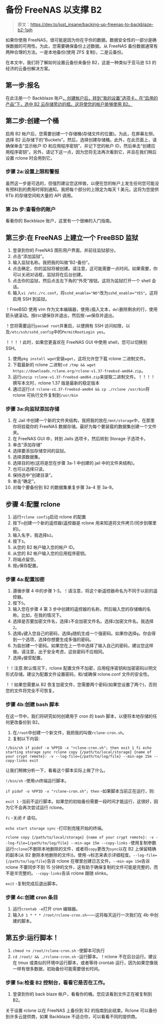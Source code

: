 # 备份 FreeNAS 以支撑 B2

> 原文：<https://dev.to/just_insane/backing-up-freenas-to-backblaze-b2-1ajh>

如果你使用 FreeNAS，很可能是因为你在乎你的数据。数据安全性的一部分是确保数据的可用性。为此，您需要确保备份上述数据。从 FreeNAS 备份数据通常有两种合理的方法。一是本地备份(使用 ZFS 复制)，二是云备份。

在本文中，我们将了解如何设置云备份来备份 B2，这是一种类似于亚马逊 S3 的经济的云备份解决方案。

## 第一步:报名

在此注册一个 Backblaze 账户[。创建帐户后，转到“我的设置”选项卡，在“启用的产品”下，选中 B2 云存储旁边的框。这将使您的帐户能够使用 B2。](https://www.backblaze.com/b2/sign-up.html)

## 第二步:创建一个桶

启用 B2 帐户后，您需要创建一个存储桶(存储文件的位置)。为此，在屏幕左侧，选择 B2 云存储下的“Buckets”。然后，选择创建存储桶。此外，在此页面上，请确保单击“显示帐户 ID 和应用程序密钥”，并记下您的帐户 ID，然后单击“创建应用程序密钥”。另外，请记下这一点，因为您将无法再次看到它，并且在我们稍后设置 rclone 时会用到它。

### 步骤 2a:设置上限和警报

虽然这一步是可选的，但强烈建议您这样做，以便在您的帐户上发生任何您可能没有预料到的费用时得到通知。我把每个部分的上限定为每天 1 美元。这将为您提供 6Tb 的存储空间和大量的 API 调用。

### 第 2b 步:查看你的账户

看看你的 Backblaze 账户，这里有一个很棒的入门指南。

## 第三步:在 FreeNAS 上建立一个 FreeBSD 监狱

1.  登录到你的 FreeNAS 图形用户界面，并前往监狱部分。
2.  点击“添加监狱”。
3.  输入监狱名称。我把我的叫做“B2-备份”。
4.  点击确定，你的监狱将被创建。请注意，这可能需要一点时间。如果需要，你可以关闭对话框，监狱将在后台创建。
5.  点击你的监狱，然后点击左下角的“外壳”按钮。这将为监狱打开一个 shell 会话。
6.  输入`vi /etc./rc.conf`，将`sshd_enable="NO"`改为`sshd_enable="YES"`。这将启用 SSH 到监狱。

！FreeBSD 使用 vim 作为文本编辑器，使用`i`插入文本，`del`删除剩余的行，使用箭头键滚动。按`ESC`键保存并退出，然后按`:we`保存并退出。

！您将需要运行`passwd root`并重启，以便拥有 SSH 访问权限，以及`/etc/ssh/sshd_config`中的`PermitRootLogin yes`。

！！！！此时，如果您更喜欢在 FreeNAS GUI 中使用 shell，您可以切换到 SSH。

1.  使用`pkg install wget`安装`wget`，这将允许您下载 rclone 二进制文件。
2.  下载最新的 rclone 二进制:`cd /tmp && wget https://downloads.rclone.org/rclone-v1.37-freebsd-amd64.zip`。
3.  运行`unzip rclone-v1.37-freebsd-amd64.zip`来提取二进制文件。！！！！撰写本文时，rclone 1.37 版是最新的稳定版本
4.  通过运行`cd rclone-v1.37-freebsd-amd64 && cp ./rclone /usr/bin`将 rclone 可执行文件复制到`/usr/bin`

### 步骤 3a:向监狱添加存储

1.  在 Jail 中创建一个新的文件夹结构，我把我的放在`/mnt/storage`中，在那里你将挂载你的 FreeNAS 数据存储。最好为每个要装载的数据集创建一个文件夹。
2.  在 FreeNAS GUI 中，转到 Jails 选项卡，然后转到 Storage 子选项卡。
3.  单击“添加存储”
4.  选择要添加存储空间的监狱。
5.  选择源数据集。
6.  选择目的地(这将是您在步骤 3a-1 中创建的 jail 中的文件夹结构)。
7.  也可以选择只读。
8.  保持选中“创建目录”。
9.  单击“确定”。
10.  对每个要备份到 B2 的数据集重复步骤 3a-4 至 3a-9。

## 步骤 4:配置 rclone

1.  运行`rclone config`启动 rclone 的配置
2.  按下`n`创建一个新的遥控器(遥控器是 rclone 用来知道将文件拷贝/同步到哪里的)。
3.  输入名字，我选择`b2`。
4.  按下`3`。
5.  从您的 B2 帐户输入您的帐户 ID。
6.  从您的 B2 帐户输入您的应用程序密钥。
7.  将端点留空。
8.  按`y`保存配置。

### 步骤 4a:配置加密

1.  遵循步骤 4 中的步骤 1-3。！请注意，将这个新遥控器命名为不同于以前的遥控器。
2.  按下`5`。
3.  输入您在步骤 4 第 3 步中创建的遥控器的名称，然后输入您的存储桶的名称。比如，在我的情况下。
4.  选择是否要加密文件名，选择`1`不会加密文件名。选择`2`加密文件名。我选择`2`。
5.  选择`y`键入您自己的密码，选择`g`随机生成一个强密码。如果你选择`g`，你会得到一个选项，选择你想要生成多强的密码。
6.  为盐创建一个密码。如果您在上一节中选择了输入自己的密码，建议您这样做。请注意，出于安全考虑，这些密码不应相同。
7.  选择`y`接受配置。

！！注意:默认情况下，rclone 配置文件不加密，应用程序密钥和加密密码以明文形式存储。建议为配置文件设置密码，和/或确保 rclone.conf 文件的安全性。

！！如果您需要从 B2 恢复加密文件，您需要两个密码(如果您设置了两个)，否则您的文件将完全不可恢复。

### 步骤 4b:创建 bash 脚本

在这一节中，我们将研究如何创建用于 cron 的 bash 脚本，以便将本地存储的任何更改备份到 B2。

1.  在`/root`中创建一个新文件，我把我的叫做`rclone-cron.sh`。
2.  复制以下内容:

`!/bin/sh
if pidof -o %PPID -x "rclone-cron.sh"; then
exit 1
fi
echo starting storage sync
rclone copy {/path/to/local/storage} {name of your crypt remote}: -v --log-file={/path/to/log/file} --min-age 15m --copy-links
exit`

让我们稍微分析一下，看看这个脚本实际上做了什么。

`!/bin/sh` -使用`sh`终端运行脚本。

`if pidof -o %PPID -x "rclone-cron.sh"; then` -如果脚本当前正在运行，则:

`exit 1` -当前不运行脚本。如果您的初始备份需要一段时间才能运行，这很好，因为它不会再次尝试运行 rclone。

`fi` -关闭 if 语句。

`echo start storage sync` -打印到克隆开始的终端。

`rclone copy {/path/to/local/storage} {name of your crypt remote}: -v --log-file={/path/to/log/file} --min-age 15m --copy-links` -使用复制参数运行`rclone`(不删除本地删除的文件，或者将`copy`更改为`sync`以在 B2 上保留精确的副本(从 B2 删除本地删除的文件))。使用`-v`标志来表示详细程度。`--log-file={/path/to/log/file}`告诉 rclone 在哪里创建日志文件。`--min-age 15m`告诉 rclone 不要同步不到 15 分钟的文件，这有助于确保复制的文件可能是完整的，而不是半完整的。`--copy-links`告诉 rclone 跟随 slinks。

`exit` -复制完成后退出脚本。

### 步骤 4c:创建 cron 条目

1.  运行`crontab -e`打开 cron 编辑器。
2.  输入`0 1 * * * /root/rclone-cron.sh`——这将每天运行一次我们在 4b 中创建的脚本。

## 第五步:运行脚本！

1.  `chmod +x /root/rclone-cron.sh` -使脚本可执行
2.  `cd /root/ && ./rclone-cron.sh` -运行脚本。！rclone 不在后台运行。建议在 tmux 或类似的环境中运行脚本，或者等待 crontab 运行，因为如果您像我一样有很多数据，初始备份可能需要很长时间。

### 步骤 5a:检查 B2 控制台，看看它是否在工作。

1.  登录到你的 back blaze 帐户，看看你的桶。您应该看到文件正在被复制到 B2。

关于设置 rclone 以在 FreeNAS 上备份到 B2 的指南到此结束。Rclone 可以备份到许多云提供商，如果 Backblaze 不适合你，可以看看不同的提供商。